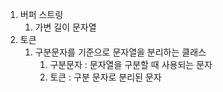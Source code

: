 1. 버퍼 스트링
   1. 가변 길이 문자열
2. 토큰
   1. 구분문자를 기준으로 문자열을 분리하는 클래스
      1. 구분문자 : 문자열을 구분할 때 사용되는 문자
      2. 토큰 : 구분 문자로 분리된 문자